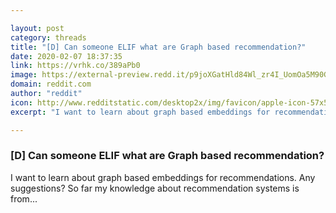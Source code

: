 ```yaml
---

layout: post
category: threads
title: "[D] Can someone ELIF what are Graph based recommendation?"
date: 2020-02-07 18:37:35
link: https://vrhk.co/389aPb0
image: https://external-preview.redd.it/p9joXGatHld84Wl_zr4I_UomOa5M90G3GgOQbQMxnak.jpg?width=1200&height=628.272251309&auto=webp&s=b12226a4270d2c2798cddaee74292b850be6b410
domain: reddit.com
author: "reddit"
icon: http://www.redditstatic.com/desktop2x/img/favicon/apple-icon-57x57.png
excerpt: "I want to learn about graph based embeddings for recommendations. Any suggestions? So far my knowledge about recommendation systems is from..."

---
```


### [D] Can someone ELIF what are Graph based recommendation?

I want to learn about graph based embeddings for recommendations. Any suggestions? So far my knowledge about recommendation systems is from...
